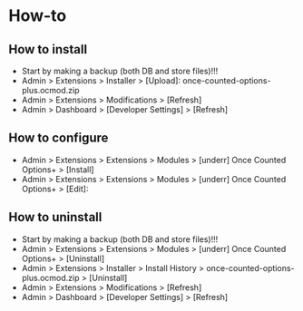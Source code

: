 # How-to

## How to install
* Start by making a backup (both DB and store files)!!!
* Admin > Extensions > Installer > [Upload]: once-counted-options-plus.ocmod.zip
* Admin > Extensions > Modifications > [Refresh]
* Admin > Dashboard > [Developer Settings] > [Refresh]

## How to configure
* Admin > Extensions > Extensions > Modules > [underr] Once Counted Options+ > [Install]
* Admin > Extensions > Extensions > Modules > [underr] Once Counted Options+ > [Edit]:

## How to uninstall
* Start by making a backup (both DB and store files)!!!
* Admin > Extensions > Extensions > Modules > [underr] Once Counted Options+ > [Uninstall]
* Admin > Extensions > Installer > Install History > once-counted-options-plus.ocmod.zip > [Uninstall]
* Admin > Extensions > Modifications > [Refresh]
* Admin > Dashboard > [Developer Settings] > [Refresh]
